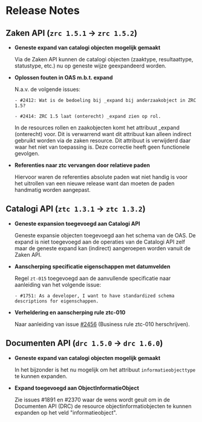 # Release Notes

## Zaken API (`zrc 1.5.1` -> `zrc 1.5.2`)

- **Geneste expand van catalogi objecten mogelijk gemaakt**

  Via de Zaken API kunnen de catalogi objecten (zaaktype, resultaattype, statustype, etc.) nu op geneste wijze geexpandeerd worden.


- **Oplossen fouten in OAS m.b.t. expand**  

  N.a.v. de volgende issues:

      - #2412: Wat is de bedoeling bij _expand bij anderzaakobject in ZRC 1.5?

      - #2414: ZRC 1.5 laat (onterecht) _expand zien op rol.

  In de resources rollen en zaakobjecten komt het attribuut _expand (onterecht) voor. Dit is verwarrend want dit attribuut kan alleen indirect gebruikt worden via de zaken resource. Dit attribuut is verwijderd daar waar het niet van toepassing is. Deze correctie heeft geen functionele gevolgen.

- **Referenties naar ztc vervangen door relatieve paden**  

  Hiervoor waren de referenties absolute paden wat niet handig is voor het uitrollen van een nieuwe release want dan moeten de paden handmatig worden aangepast.

## Catalogi API (`ztc 1.3.1` -> `ztc 1.3.2`)

- **Geneste expansion toegevoegd aan Catalogi API**  

  Geneste expansie objecten toegevoegd aan het schema van de OAS. De expand is niet toegevoegd aan de operaties van de Catalogi API  zelf maar de geneste expand kan (indirect) aangeroepen worden vanuit de Zaken API.

- **Aanscherping specificatie eigenschappen met datumvelden**  

  Regel `zt-015` toegevoegd aan de aanvullende specificatie naar aanleiding van het volgende issue:  

      - #1751: As a developer, I want to have standardized schema descriptions for eigenschappen.

- **Verheldering en aanscherping rule ztc-010**  

  Naar aanleiding van issue [#2456](https://github.com/VNG-Realisatie/gemma-zaken/issues/2456) (Business rule ztc-010 herschrijven).
  
## Documenten API (`drc 1.5.0` -> `drc 1.6.0`)

- **Geneste expand van catalogi objecten mogelijk gemaakt**

    In het bijzonder is het nu mogelijk om het attribuut  `informatieobjecttype` te kunnen expanden.

- **Expand toegevoegd aan ObjectInformatieObject**  
  
  Zie issues #1891 en #2370 waar de wens wordt geuit om in de Documenten API (DRC) de resource objectinformatiobjecten te kunnen expanden op het veld "informatieobject". 
  